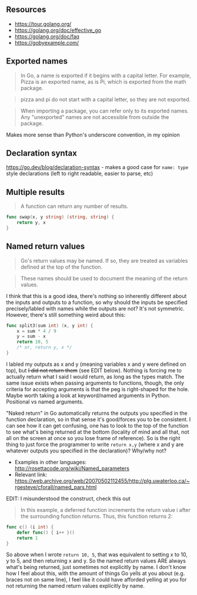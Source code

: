 ## Resources
- https://tour.golang.org/
- https://golang.org/doc/effective_go
- https://golang.org/doc/faq
- https://gobyexample.com/

## Exported names
> In Go, a name is exported if it begins with a capital letter. For example, Pizza is an exported name, as is Pi, which is exported from the math package.

> pizza and pi do not start with a capital letter, so they are not exported.

> When importing a package, you can refer only to its exported names. Any "unexported" names are not accessible from outside the package.

Makes more sense than Python's underscore convention, in my opinion

## Declaration syntax

https://go.dev/blog/declaration-syntax - makes a good case for `name: type` style declarations (left to right readable, easier to parse, etc)

## Multiple results

> A function can return any number of results.

```go
func swap(x, y string) (string, string) {
	return y, x
}
```

## Named return values

> Go's return values may be named. If so, they are treated as variables defined at the top of the function.

> These names should be used to document the meaning of the return values.

I think that this is a good idea, there's nothing so inherently different about the inputs and outputs to a function,
 so why should the inputs be specified precisely/labled with names while the outputs are not? It's not symmetric.
However, there's still something weird about this:

```go
func split3(sum int) (x, y int) {
	x = sum * 4 / 9
	y = sum - x
	return 10, 5
	/* or, return y, x */
}
```

I labled my outputs as x and y (meaning variables x and y were defined on top), but ~~I did not return them~~ (see EDIT below). 
Nothing is forcing me to actually return what I said I would return, as long as the types match.
The same issue exists when passing arguments to functions, though, the only criteria for accepting arguments is that the peg is right-shaped for the hole.
Maybe worth taking a look at keyword/named arguments in Python. Positional vs named arguments.

"Naked return" in Go automatically returns the outputs you specified in the function declaration, so in that sense it's good/forces you to be consistent.
I can see how it can get confusing, one has to look to the top of the function to see what's being returned at the bottom (locality of mind and all that, not all on the screen at once so you lose frame of reference).
So is the right thing to just force the programmer to write `return x,y` (where x and y are whatever outputs you specified in the declaration)? Why/why not?

- Examples in other languages: http://rosettacode.org/wiki/Named_parameters
- Relevant link: https://web.archive.org/web/20070502112455/http://plg.uwaterloo.ca/~rgesteve/cforall/named_pars.html

EDIT: I misunderstood the construct, check this out

> In this example, a deferred function increments the return value i after the surrounding function returns. Thus, this function returns 2:

```go
func c() (i int) {
    defer func() { i++ }()
    return 1
}
```
So above when I wrote `return 10, 5`, that was equivalent to setting x to 10, y to 5, and then returning x and y. So the named return values ARE always what's being returned, just sometimes not explicitly by name. I don't know how I feel about this, with the amount of things Go yells at you about (e.g. braces not on same line), I feel like it could have afforded yelling at you for not returning the named return values explicitly by name.
